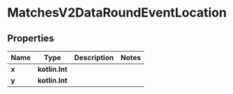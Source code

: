 
# MatchesV2DataRoundEventLocation

## Properties
| Name | Type | Description | Notes |
| ------------ | ------------- | ------------- | ------------- |
| **x** | **kotlin.Int** |  |  |
| **y** | **kotlin.Int** |  |  |




